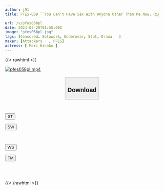 ```yaml
---
author: j91
title: PFES-058 ``You Can't Have Sex With Anyone Other Than Me Now, Right?'' Even Though I Had A Girlfriend For The First Time In College, The Older Sister Next Door Got Jealous And Kept Teasing Me With Her Beautiful Legs And Panties And Made Me Cum Inside Her. Hinako Mori

url: /v/pfes058pl
date: 2024-03-29T01:55:00Z
image: "pfes058pl.jpg"
tags: [Censored, Solowork, Underwear, Slut, Drama	]
maker: [Attackers   , PFES]
actress: [ Mori Hinako ]
---
```



{{< rawhtml >}}

<div class="video" data-videoid="8DR0bj2rjvUoKX7">
    <a href="javascript:;">
        <img src="/v/pfes058pl/pfes058pl.jpg" width="WIDTH" height="HEIGHT" alt="pfes058pl.mp4" loading="lazy">
    </a>
</div>

<script type="text/javascript" src="https://j91.asia/asset/on-demand-st.js"></script>

<br>
  <link rel="stylesheet" href="https://j91.asia/asset/bs5.css">
  
  <center>
  <button class="btn btn-primary" type="button" data-bs-toggle="collapse" data-bs-target=".multi-collapse" aria-expanded="false" aria-controls="multiCollapseExample1 multiCollapseExample2"><h2>Download</h2></button></center>
</p>
<div class="row">
  <div class="col">
    <div class="collapse multi-collapse" id="multiCollapseExample1">
      <div class="card card-body">
	      	      <br>
<div class="buttons">  
<p><a href="https://streamtape.to/v/8DR0bj2rjvUoKX7" target="_blank"><button class="btn-hover color-3"><i class="fa fa-download"></i> ST</button></a></p>
<p><a href="https://asnwish.com/42yd0fon6m1r" target="_blank"><button class="btn-hover color-2"><i class="fa fa-download"></i> SW</button></a></p></div>
    </div>
  </div>
</div>
  <div class="col">
    <div class="collapse multi-collapse" id="multiCollapseExample2">
      <div class="card card-body">
	      <br>
<div class="buttons">
<p><a href="https://wolfstream.tv/rc348ny5jnh5"><button class="btn-hover color-9"><i class="fa fa-download"></i> WS</button></a></p>
<p><a href="https://filemoon.sx/d/o3hlkxqygze3"><button class="btn-hover color-8"><i class="fa fa-download"></i> FM</button></a></p></div>
<br><br>
      </div>
    </div>
  </div>
</div>

{{< /rawhtml >}}
